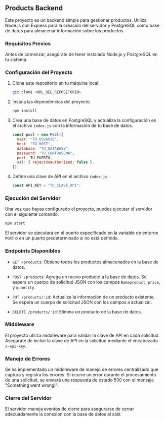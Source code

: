 ## Products Backend

Este proyecto es un backend simple para gestionar productos. Utiliza Node.js con Express para la creación del servidor y PostgreSQL como base de datos para almacenar información sobre los productos.

### Requisitos Previos

Antes de comenzar, asegúrate de tener instalado Node.js y PostgreSQL en tu sistema.

### Configuración del Proyecto

1. Clona este repositorio en tu máquina local.

   ```bash
   git clone <URL_DEL_REPOSITORIO>
   ```

2. Instala las dependencias del proyecto.

   ```bash
   npm install
   ```

3. Crea una base de datos en PostgreSQL y actualiza la configuración en el archivo `index.js` con la información de tu base de datos.

   ```javascript
   const pool = new Pool({
     user: "TU_USUARIO",
     host: "TU_HOST",
     database: "TU_DATABASE",
     password: "TU_CONTRASEÑA",
     port: TU_PUERTO,
     ssl: { rejectUnauthorized: false },
   });
   ```

4. Define una clave de API en el archivo `index.js`.

   ```javascript
   const API_KEY = "TU_CLAVE_API";
   ```

### Ejecución del Servidor

Una vez que hayas configurado el proyecto, puedes ejecutar el servidor con el siguiente comando:

```bash
npm start
```

El servidor se ejecutará en el puerto especificado en la variable de entorno `PORT` o en un puerto predeterminado si no está definido.

### Endpoints Disponibles

- `GET /products`: Obtiene todos los productos almacenados en la base de datos.

- `POST /products`: Agrega un nuevo producto a la base de datos. Se espera un cuerpo de solicitud JSON con los campos `Nameproduct`, `price`, y `quantity`.

- `PUT /products/:id`: Actualiza la información de un producto existente. Se espera un cuerpo de solicitud JSON con los campos a actualizar.

- `DELETE /products/:id`: Elimina un producto de la base de datos.

### Middleware

El proyecto utiliza middleware para validar la clave de API en cada solicitud. Asegúrate de incluir la clave de API en la solicitud mediante el encabezado `x-api-key`.

### Manejo de Errores

Se ha implementado un middleware de manejo de errores centralizado que captura y registra los errores. Si ocurre un error durante el procesamiento de una solicitud, se enviará una respuesta de estado 500 con el mensaje "Something went wrong!".

### Cierre del Servidor

El servidor maneja eventos de cierre para asegurarse de cerrar adecuadamente la conexión con la base de datos al salir.
